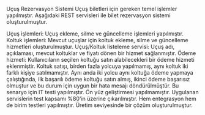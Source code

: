 Uçuş Rezervasyon Sistemi
Uçuş biletleri için gereken temel işlemler yapılmıştır. Aşağıdaki REST servisleri ile bilet rezervasyon sistemi oluşturulmuştur.

Uçuş işlemleri: Uçuş ekleme, silme ve güncelleme işlemleri yapılmıştır.
Koltuk işlemleri: Mevcut uçuşlar için koltuk ekleme, silme ve güncelleme hizmetleri oluşturulmuştur.
Uçuş/Koltuk listeleme servisi: Uçuş adı, açıklaması, mevcut koltuklar ve fiyatı dönen bir hizmet sağlanmıştır.
Ödeme hizmeti: Kullanıcıların seçilen koltuğu satın alabilecekleri bir ödeme hizmeti eklenmiştir.
Koltuk satışı, birden fazla yolcuya yapılmamış, aynı koltuk iki farklı kişiye satılmamıştır.
Aynı anda iki yolcu aynı koltuğa ödeme yapmaya çalıştığında, ilk başarılı ödeme koltuğu satın almış, ikinci ödeme başarısız olmuştur ve bu durum için uygun bir hata mesajı döndürülmüştür. Bu senaryo için IT testi yapılmıştır.
Ön yüz geliştirmesi yapılmamıştır.
Uygulanan servislerin test kapsamı %80'in üzerine çıkarılmıştır. Hem entegrasyon hem de birim testleri yapılmıştır.
Üretim seviyesinde bir çözüm oluşturulmuştur.
